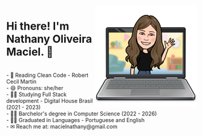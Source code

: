  <div>
    <img align="right" alt="Nathy-coding" height="270em"  src="code.png">
 </div>
   
 <div>
   <p><h1>Hi there! I'm Nathany Oliveira Maciel.  👋  </h1></br>
- 📖 Reading Clean Code - Robert Cecil Martin</br>
- 😄 Pronouns: she/her </br>
- 👨‍🎓 Studying Full Stack development - Digital House Brasil (2021 - 2023) </br>
- 👨‍🎓 Barchelor's degree in Computer Science (2022 - 2026) </br>
- 👩‍🏫 Graduated in Languages - Portuguese and English </br>
- ✉ Reach me at: macielnathany@gmail.com </p>
</div>



  
